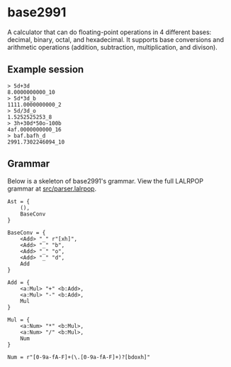 # base2991

A calculator that can do floating-point operations in 4 different bases: decimal, binary, octal, and hexadecimal. It supports base conversions and arithmetic operations (addition, subtraction, multiplication, and divison).

## Example session

```
> 5d+3d
8.0000000000_10
> 5d*3d_b
1111.0000000000_2
> 5d/3d_o
1.5252525253_8
> 3h+30d*50o-100b
4af.0000000000_16
> baf.bafh_d
2991.7302246094_10
```

## Grammar
Below is a skeleton of base2991's grammar. View the full LALRPOP grammar at [src/parser.lalrpop](https://github.com/yaxollum/base2991/blob/main/src/parser.lalrpop).

```
Ast = {
    (),
    BaseConv
}

BaseConv = {
    <Add> "_" r"[xh]",
    <Add> "_" "b",
    <Add> "_" "o",
    <Add> "_" "d",
    Add
}

Add = {
    <a:Mul> "+" <b:Add>,
    <a:Mul> "-" <b:Add>,
    Mul
}

Mul = {
    <a:Num> "*" <b:Mul>,
    <a:Num> "/" <b:Mul>,
    Num
}

Num = r"[0-9a-fA-F]+(\.[0-9a-fA-F]+)?[bdoxh]"
```
